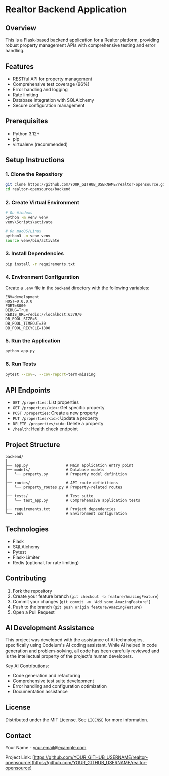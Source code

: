 # Realtor Backend Application

## Overview
This is a Flask-based backend application for a Realtor platform, providing robust property management APIs with comprehensive testing and error handling.

## Features
- RESTful API for property management
- Comprehensive test coverage (96%)
- Error handling and logging
- Rate limiting
- Database integration with SQLAlchemy
- Secure configuration management

## Prerequisites
- Python 3.12+
- pip
- virtualenv (recommended)

## Setup Instructions

### 1. Clone the Repository
```bash
git clone https://github.com/YOUR_GITHUB_USERNAME/realtor-opensource.git
cd realtor-opensource/backend
```

### 2. Create Virtual Environment
```bash
# On Windows
python -m venv venv
venv\Scripts\activate

# On macOS/Linux
python3 -m venv venv
source venv/bin/activate
```

### 3. Install Dependencies
```bash
pip install -r requirements.txt
```

### 4. Environment Configuration
Create a `.env` file in the `backend` directory with the following variables:
```
ENV=development
HOST=0.0.0.0
PORT=8000
DEBUG=True
REDIS_URL=redis://localhost:6379/0
DB_POOL_SIZE=5
DB_POOL_TIMEOUT=30
DB_POOL_RECYCLE=1800
```

### 5. Run the Application
```bash
python app.py
```

### 6. Run Tests
```bash
pytest --cov=. --cov-report=term-missing
```

## API Endpoints
- `GET /properties`: List properties
- `GET /properties/<id>`: Get specific property
- `POST /properties`: Create a new property
- `PUT /properties/<id>`: Update a property
- `DELETE /properties/<id>`: Delete a property
- `/health`: Health check endpoint

## Project Structure
```
backend/
│
├── app.py                 # Main application entry point
├── models/                # Database models
│   └── property.py        # Property model definition
│
├── routes/                # API route definitions
│   └── property_routes.py # Property-related routes
│
├── tests/                 # Test suite
│   └── test_app.py        # Comprehensive application tests
│
├── requirements.txt       # Project dependencies
└── .env                   # Environment configuration
```

## Technologies
- Flask
- SQLAlchemy
- Pytest
- Flask-Limiter
- Redis (optional, for rate limiting)

## Contributing
1. Fork the repository
2. Create your feature branch (`git checkout -b feature/AmazingFeature`)
3. Commit your changes (`git commit -m 'Add some AmazingFeature'`)
4. Push to the branch (`git push origin feature/AmazingFeature`)
5. Open a Pull Request

## AI Development Assistance
This project was developed with the assistance of AI technologies, specifically using Codeium's AI coding assistant. While AI helped in code generation and problem-solving, all code has been carefully reviewed and is the intellectual property of the project's human developers.

Key AI Contributions:
- Code generation and refactoring
- Comprehensive test suite development
- Error handling and configuration optimization
- Documentation assistance

## License
Distributed under the MIT License. See `LICENSE` for more information.

## Contact
Your Name - your.email@example.com

Project Link: [https://github.com/YOUR_GITHUB_USERNAME/realtor-opensource](https://github.com/YOUR_GITHUB_USERNAME/realtor-opensource)

